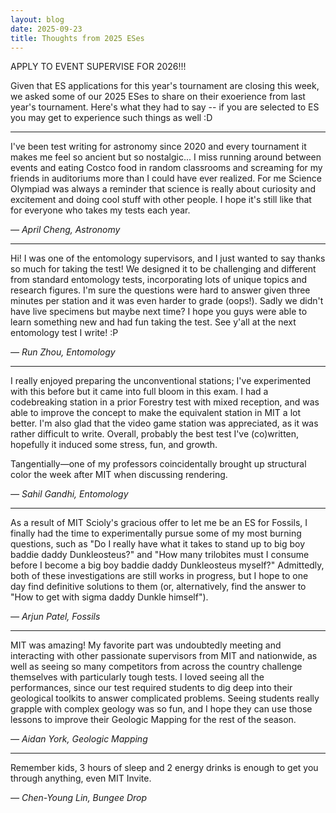 ```yaml
---
layout: blog
date: 2025-09-23
title: Thoughts from 2025 ESes
---
```


APPLY TO EVENT SUPERVISE FOR 2026!!!

Given that ES applications for this year's tournament are closing this week, we asked some of our 2025 ESes to share on their exoerience from last year's tournament. Here's what they had to say -- if you are selected to ES you may get to experience such things as well :D 

---

I've been test writing for astronomy since 2020 and every tournament it makes me feel so ancient but so nostalgic... I miss running around between events and eating Costco food in random classrooms and screaming for my friends in auditoriums more than I could have ever realized. For me Science Olympiad was always a reminder that science is really about curiosity and excitement and doing cool stuff with other people. I hope it's still like that for everyone who takes my tests each year. 

*— April Cheng, Astronomy*  

---

Hi! I was one of the entomology supervisors, and I just wanted to say thanks so much for taking the test! We designed it to be challenging and different from standard entomology tests, incorporating lots of unique topics and research figures. I'm sure the questions were hard to answer given three minutes per station and it was even harder to grade (oops!). Sadly we didn't have live specimens but maybe next time? I hope you guys were able to learn something new and had fun taking the test. See y'all at the next entomology test I write! :P  

*— Run Zhou, Entomology*  

---

I really enjoyed preparing the unconventional stations; I've experimented with this before but it came into full bloom in this exam. I had a codebreaking station in a prior Forestry test with mixed reception, and was able to improve the concept to make the equivalent station in MIT a lot better. I'm also glad that the video game station was appreciated, as it was rather difficult to write. Overall, probably the best test I've (co)written, hopefully it induced some stress, fun, and growth.  

Tangentially—one of my professors coincidentally brought up structural color the week after MIT when discussing rendering.  

*— Sahil Gandhi, Entomology*  

---

As a result of MIT Scioly's gracious offer to let me be an ES for Fossils, I finally had the time to experimentally pursue some of my most burning questions, such as "Do I really have what it takes to stand up to big boy baddie daddy Dunkleosteus?" and "How many trilobites must I consume before I become a big boy baddie daddy Dunkleosteus myself?" Admittedly, both of these investigations are still works in progress, but I hope to one day find definitive solutions to them (or, alternatively, find the answer to "How to get with sigma daddy Dunkle himself").  

*— Arjun Patel, Fossils*  

---

MIT was amazing! My favorite part was undoubtedly meeting and interacting with other passionate supervisors from MIT and nationwide, as well as seeing so many competitors from across the country challenge themselves with particularly tough tests. I loved seeing all the performances, since our test required students to dig deep into their geological toolkits to answer complicated problems. Seeing students really grapple with complex geology was so fun, and I hope they can use those lessons to improve their Geologic Mapping for the rest of the season.  

*— Aidan York, Geologic Mapping*  

---

Remember kids, 3 hours of sleep and 2 energy drinks is enough to get you through anything, even MIT Invite.  

*— Chen-Young Lin, Bungee Drop*  